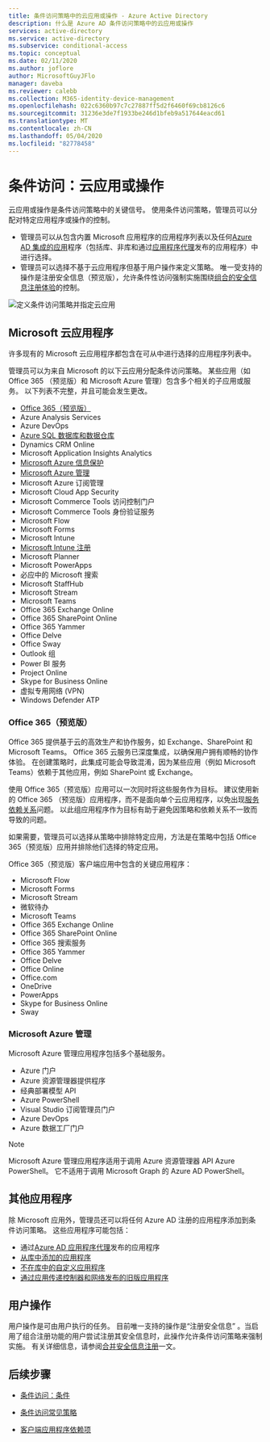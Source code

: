 ```yaml
---
title: 条件访问策略中的云应用或操作 - Azure Active Directory
description: 什么是 Azure AD 条件访问策略中的云应用或操作
services: active-directory
ms.service: active-directory
ms.subservice: conditional-access
ms.topic: conceptual
ms.date: 02/11/2020
ms.author: joflore
author: MicrosoftGuyJFlo
manager: daveba
ms.reviewer: calebb
ms.collection: M365-identity-device-management
ms.openlocfilehash: 022c6360b97c7c27887ff5d2f6460f69cb8126c6
ms.sourcegitcommit: 31236e3de7f1933be246d1bfeb9a517644eacd61
ms.translationtype: MT
ms.contentlocale: zh-CN
ms.lasthandoff: 05/04/2020
ms.locfileid: "82778458"
---
```

# <a name="conditional-access-cloud-apps-or-actions"></a>条件访问：云应用或操作

云应用或操作是条件访问策略中的关键信号。 使用条件访问策略，管理员可以分配对特定应用程序或操作的控制。

- 管理员可以从包含内置 Microsoft 应用程序的应用程序列表以及任何[Azure AD 集成的应用](../manage-apps/what-is-application-management.md)程序（包括库、非库和通过[应用程序代理](../manage-apps/what-is-application-proxy.md)发布的应用程序）中进行选择。
- 管理员可以选择不基于云应用程序但基于用户操作来定义策略。 唯一受支持的操作是注册安全信息（预览版），允许条件性访问强制实施围绕[组合的安全信息注册体验](../authentication/howto-registration-mfa-sspr-combined.md)的控制。

![定义条件访问策略并指定云应用](./media/concept-conditional-access-cloud-apps/conditional-access-cloud-apps-or-actions.png)

## <a name="microsoft-cloud-applications"></a>Microsoft 云应用程序

许多现有的 Microsoft 云应用程序都包含在可从中进行选择的应用程序列表中。 

管理员可以为来自 Microsoft 的以下云应用分配条件访问策略。 某些应用（如 Office 365 （预览版）和 Microsoft Azure 管理）包含多个相关的子应用或服务。 以下列表不完整，并且可能会发生更改。

- [Office 365（预览版）](#office-365-preview)
- Azure Analysis Services
- Azure DevOps
- [Azure SQL 数据库和数据仓库](../../sql-database/sql-database-conditional-access.md)
- Dynamics CRM Online
- Microsoft Application Insights Analytics
- [Microsoft Azure 信息保护](/azure/information-protection/faqs#i-see-azure-information-protection-is-listed-as-an-available-cloud-app-for-conditional-accesshow-does-this-work)
- [Microsoft Azure 管理](#microsoft-azure-management)
- Microsoft Azure 订阅管理
- Microsoft Cloud App Security
- Microsoft Commerce Tools 访问控制门户
- Microsoft Commerce Tools 身份验证服务
- Microsoft Flow
- Microsoft Forms
- Microsoft Intune
- [Microsoft Intune 注册](/intune/enrollment/multi-factor-authentication)
- Microsoft Planner
- Microsoft PowerApps
- 必应中的 Microsoft 搜索
- Microsoft StaffHub
- Microsoft Stream
- Microsoft Teams
- Office 365 Exchange Online
- Office 365 SharePoint Online
- Office 365 Yammer
- Office Delve
- Office Sway
- Outlook 组
- Power BI 服务
- Project Online
- Skype for Business Online
- 虚拟专用网络 (VPN)
- Windows Defender ATP

### <a name="office-365-preview"></a>Office 365（预览版）

Office 365 提供基于云的高效生产和协作服务，如 Exchange、SharePoint 和 Microsoft Teams。 Office 365 云服务已深度集成，以确保用户拥有顺畅的协作体验。 在创建策略时，此集成可能会导致混淆，因为某些应用（例如 Microsoft Teams）依赖于其他应用，例如 SharePoint 或 Exchange。

使用 Office 365（预览版）应用可以一次同时将这些服务作为目标。 建议使用新的 Office 365 （预览版）应用程序，而不是面向单个云应用程序，以免出现[服务依赖关系](service-dependencies.md)问题。 以此组应用程序作为目标有助于避免因策略和依赖关系不一致而导致的问题。

如果需要，管理员可以选择从策略中排除特定应用，方法是在策略中包括 Office 365（预览版）应用并排除他们选择的特定应用。

Office 365（预览版）客户端应用中包含的关键应用程序：

   - Microsoft Flow
   - Microsoft Forms
   - Microsoft Stream
   - 微软待办
   - Microsoft Teams
   - Office 365 Exchange Online
   - Office 365 SharePoint Online
   - Office 365 搜索服务
   - Office 365 Yammer
   - Office Delve
   - Office Online
   - Office.com
   - OneDrive
   - PowerApps
   - Skype for Business Online
   - Sway

### <a name="microsoft-azure-management"></a>Microsoft Azure 管理

Microsoft Azure 管理应用程序包括多个基础服务。 

   - Azure 门户
   - Azure 资源管理器提供程序
   - 经典部署模型 API
   - Azure PowerShell
   - Visual Studio 订阅管理员门户
   - Azure DevOps
   - Azure 数据工厂门户

> [!NOTE]
> Microsoft Azure 管理应用程序适用于调用 Azure 资源管理器 API Azure PowerShell。 它不适用于调用 Microsoft Graph 的 Azure AD PowerShell。

## <a name="other-applications"></a>其他应用程序

除 Microsoft 应用外，管理员还可以将任何 Azure AD 注册的应用程序添加到条件访问策略。 这些应用程序可能包括： 

- 通过[Azure AD 应用程序代理](../manage-apps/what-is-application-proxy.md)发布的应用程序
- [从库中添加的应用程序](../manage-apps/add-application-portal.md)
- [不在库中的自定义应用程序](../manage-apps/add-non-gallery-app.md)
- [通过应用传递控制器和网络发布的旧版应用程序](../manage-apps/secure-hybrid-access.md)

## <a name="user-actions"></a>用户操作

用户操作是可由用户执行的任务。 目前唯一支持的操作是“注册安全信息”  。当启用了组合注册功能的用户尝试注册其安全信息时，此操作允许条件访问策略来强制实施。 有关详细信息，请参阅[合并安全信息注册](../authentication/concept-registration-mfa-sspr-combined.md)一文。

## <a name="next-steps"></a>后续步骤

- [条件访问：条件](concept-conditional-access-conditions.md)

- [条件访问常见策略](concept-conditional-access-policy-common.md)
- [客户端应用程序依赖项](service-dependencies.md)
